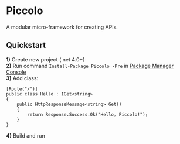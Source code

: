 # Piccolo
A modular micro-framework for creating APIs.

## Quickstart
**1)** Create new project (.net 4.0+)<br />
**2)** Run command `Install-Package Piccolo -Pre` in [Package Manager Console](http://docs.nuget.org/docs/start-here/using-the-package-manager-console)<br />
**3)** Add class:<br />

    [Route("/")]
    public class Hello : IGet<string>
    {
    	public HttpResponseMessage<string> Get()
    	{
    		return Response.Success.Ok("Hello, Piccolo!");
    	}
    }

**4)** Build and run
